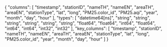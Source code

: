{
    "columns": [
        "timestamp",
        "stationID",
        "nameTH",
        "nameEN",
        "areaTH",
        "areaEN",
        "stationType",
        "lat",
        "long",
        "PM25.color_id",
        "PM25.aqi",
        "year",
        "month",
        "day",
        "hour"
    ],
    "types": [
        "datetime64[ns]",
        "string",
        "string",
        "string",
        "string",
        "string",
        "string",
        "float64",
        "float64",
        "int64",
        "float64",
        "int64",
        "int64",
        "int32",
        "int32"
    ],
    "key_columns": [
        "timestamp",
        "stationID",
        "nameTH",
        "nameEN",
        "areaTH",
        "areaEN",
        "stationType",
        "lat",
        "long",
        "PM25.color_id",
        "year",
        "month",
        "day",
        "hour"
    ]
}